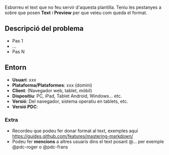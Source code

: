 
Esborreu el text que no feu servir d'aquesta plantilla. Teniu les pestanyes a sobre que posen **Text** i **Preview** per que veieu com queda el format.
## Descripció del problema
* Pas 1
* ...
* Pas N
 
## Entorn
* **Usuari**: xxx
* **Plataforma/Plataformes**: xxx (domini)
* **Client**: (Navegador web, tablet, mòbil)
* **Dispositiu**: PC, iPad, Tablet Android, Windows... etc.
* **Versió**: Del navegador, sistema operatiu en tablets, etc.
* **Versió PDC**:   
  
### Extra
* Recordeu que podeu fer donar format al text, exemples aquí https://guides.github.com/features/mastering-markdown/
* Podeu fer **mencions** a altres usuaris dins el text posant @... per exemple @pdc-roger o @pdc-frans
